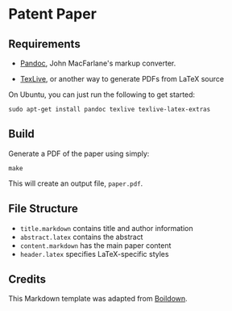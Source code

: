 # Patent Paper

## Requirements

-   [Pandoc](http://johnmacfarlane.net/pandoc/), John MacFarlane's markup
    converter.

-   [TexLive](http://www.tug.org/texlive/), or another way to generate PDFs
    from LaTeX source

On Ubuntu, you can just run the following to get started:

    sudo apt-get install pandoc texlive texlive-latex-extras

## Build

Generate a PDF of the paper using simply:

    make

This will create an output file, `paper.pdf`.

## File Structure

-   `title.markdown` contains title and author information
-   `abstract.latex` contains the abstract
-   `content.markdown` has the main paper content
-   `header.latex` specifies LaTeX-specific styles

## Credits

This Markdown template was adapted from
[Boildown](https://github.com/Pringley/boildown).
